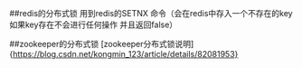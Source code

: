 ##redis的分布式锁
用到redis的SETNX 命令（会在redis中存入一个不存在的key  如果key存在不会进行任何操作 并且返回false）

##zookeeper的分布式锁
[zookeeper分布式锁说明]{https://blog.csdn.net/kongmin_123/article/details/82081953}